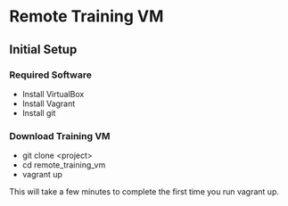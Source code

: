 # Remote Training VM
## Initial Setup
### Required Software
- Install VirtualBox
- Install Vagrant
- Install git
### Download Training VM
- git clone \<project\>
- cd remote_training_vm
- vagrant up

This will take a few minutes to complete the first time you run vagrant up.

 
